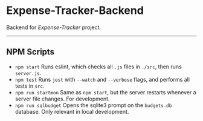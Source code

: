 # Expense-Tracker-Backend

Backend for *Expense-Tracker* project.

---

## NPM Scripts

* `npm start`
  Runs eslint, which checks all `.js` files in `./src`, then runs `server.js`.
* `npm test`
  Runs `jest` with `--watch` and `--verbose` flags, and performs all tests in `src`.
* `npm run startmon`
  Same as `npm start`, but the server restarts whenever a server file changes. For development.
* `npm run sqlbudget`
  Opens the sqlite3 prompt on the `budgets.db` database. Only relevant in local development.
